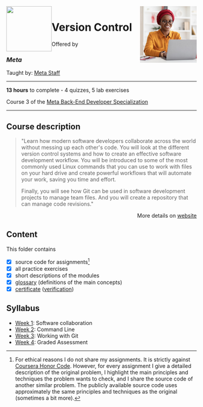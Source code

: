 <a href="https://www.coursera.org/learn/introduction-to-version-control">
  <img src="/img/Version_Control_logo.jpg" width="150" align="right">
</a>

<img src="https://brandlogos.net/wp-content/uploads/2021/10/Meta-logo.svg" width="120" height="120" align="left">

# Version Control

Offered by 
### *Meta*

Taught by: [Meta Staff](https://www.coursera.org/instructor/~30575670)

---

**13 hours** to complete - 4 quizzes, 5 lab exercises

Course 3 of the [Meta Back-End Developer Specialization](../) 

---

## Course description

>"Learn how modern software developers collaborate across the world without messing up each other's code. You will look at the different version control systems and how to create an effective software development workflow. You will be introduced to some of the most commonly used Linux commands that you can use to work with files on your hard drive and create powerful workflows that will automate your work, saving you time and effort. 
>
>Finally, you will see how Git can be used in software development projects to manage team files. And you will create a repository that can manage code revisions."

<p align="right">More details on <a href="https://www.coursera.org/learn/introduction-to-version-control">website</a></p>

## Content
This folder contains 
- [x] source code for assignments[^1]
- [x] all practice exercises
- [x] short descriptions of the modules 
- [x] [glossary](./Resources/glossary) (definitions of the main concepts)
- [x] [certificate](./Coursera_Certificate_Version_Control.pdf) ([verification](https://coursera.org/verify/U46RXZ3FHQDZ))

## Syllabus
- [Week 1](./Week%201): Software collaboration
- [Week 2](./Week%202): Command Line
- [Week 3](./Week%203): Working with Git
- [Week 4](./Week%204): Graded Assessment

[^1]: For ethical reasons I do not share my assignments. It is strictly against [Coursera Honor Code](https://www.coursera.support/s/article/209818863-Coursera-Honor-Code?language=en_US). However, for every assignment I give a detailed description of the original problem, I highlight the main principles and techniques the problem wants to check, and I share the source code of another similar problem. The publicly available source code uses approximately the same principles and techniques as the original (sometimes a bit more). 

